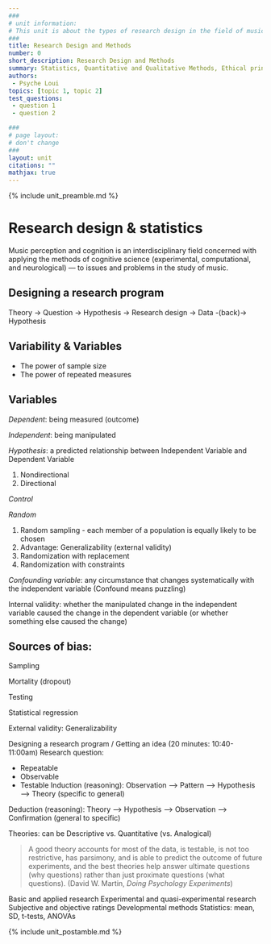 ```yaml
---
###
# unit information: 
# This unit is about the types of research design in the field of music perception and cognition, with some practical information about how to get started in conducting your own music science research.
###
title: Research Design and Methods
number: 0
short_description: Research Design and Methods
summary: Statistics, Quantitative and Qualitative Methods, Ethical principles of interdisciplinary research.
authors: 
 - Psyche Loui
topics: [topic 1, topic 2]
test_questions:
 - question 1
 - question 2

###
# page layout:
# don't change
###
layout: unit
citations: ""
mathjax: true
---
```


{% include unit_preamble.md %}

# Research design & statistics
Music perception and cognition is an interdisciplinary field concerned with applying the methods of cognitive science (experimental, computational, and neurological) — to issues and problems in the study of music. 

## Designing a research program
Theory -> Question -> Hypothesis -> Research design -> Data -(back)-> Hypothesis

## Variability & Variables
- The power of sample size
- The power of repeated measures

## Variables
*Dependent*: being measured (outcome)

*Independent*: being manipulated

*Hypothesis*: a predicted relationship between Independent Variable and Dependent Variable

1. Nondirectional 
1. Directional

*Control*

*Random*
1. Random sampling - each member of a population is equally likely to be chosen 
1. Advantage: Generalizability (external validity)
1. Randomization with replacement
1. Randomization with constraints 

*Confounding variable*: any circumstance that changes systematically with the independent variable (Confound means puzzling)    

Internal validity: whether the manipulated change in the independent variable caused the change in the dependent variable (or whether something else caused the change) 

## Sources of bias:

Sampling

Mortality (dropout)

Testing 

Statistical regression

External validity: Generalizability

Designing a research program / Getting an idea (20 minutes: 10:40-11:00am)
Research question: 
- Repeatable
- Observable
- Testable
Induction (reasoning): Observation —> Pattern —> Hypothesis —> Theory (specific to general)

Deduction (reasoning): Theory —> Hypothesis —> Observation —> Confirmation (general to specific)

Theories: can be Descriptive vs. Quantitative (vs. Analogical)

> A good theory accounts for most of the data, is testable, is not too restrictive, has parsimony, and is able to predict the outcome of future experiments, and the best theories help answer ultimate questions (why questions) rather than just proximate questions (what questions). (David W. Martin, _Doing Psychology Experiments_)

Basic and applied research
Experimental and quasi-experimental research
Subjective and objective ratings
Developmental methods
Statistics: mean, SD, t-tests, ANOVAs


{% include unit_postamble.md %}
